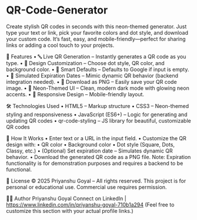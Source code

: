 # QR-Code-Generator
Create stylish QR codes in seconds with this neon-themed generator. Just type your text or link, pick your favorite colors and dot style, and download your custom code. It’s fast, easy, and mobile-friendly—perfect for sharing links or adding a cool touch to your projects.

🚀 Features
• 🔤 Live QR Generation – Instantly generates a QR code as you type.
• 🎨 Design Customization – Choose dot style, QR color, and background color.
• 🧠 Smart Defaults – Defaults to Google if input is empty.
• 📅 Simulated Expiration Dates – Mimic dynamic QR behavior (backend integration needed).
• 📲 Download as PNG – Easily save your QR code image.
• 🌙 Neon-Themed UI – Clean, modern dark mode with glowing neon accents.
• 📱 Responsive Design – Mobile-friendly layout.

🛠 Technologies Used
• HTML5 – Markup structure
• CSS3 – Neon-themed styling and responsiveness
• JavaScript (ES6+) – Logic for generating and updating QR codes
• qr-code-styling – JS library for beautiful, customizable QR codes

📸 How It Works
• Enter text or a URL in the input field.
• Customize the QR design with:
	• QR color
	• Background color
	• Dot style (Square, Dots, Classy, etc.)
• (Optional) Set expiration date – Simulates dynamic QR behavior.
• Download the generated QR code as a PNG file.
Note: Expiration functionality is for demonstration purposes and requires a backend to be functional.

📜 License
© 2025 Priyanshu Goyal – All rights reserved.
This project is for personal or educational use. Commercial use requires permission.

👨‍💻 Author
Priyanshu Goyal
Connect on LinkedIn | https://www.linkedin.com/in/priyanshu-goyal-710b1a294
(Feel free to customize this section with your actual profile links.)
